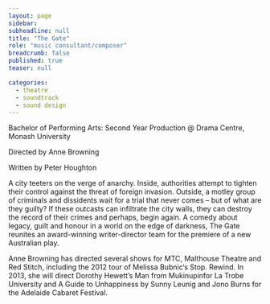 ```yaml
---
layout: page
sidebar:
subheadline: null
title: "The Gate"
role: "music consultant/composer"
breadcrumb: false
published: true
teaser: null

categories: 
  - theatre
  - soundtrack
  - sound design
---
```

Bachelor of Performing Arts: Second Year Production @ Drama Centre, Monash University

Directed by Anne Browning

Written by Peter Houghton

A city teeters on the verge of anarchy. Inside, authorities attempt to tighten their control against the threat of foreign invasion. Outside, a motley group of criminals and dissidents wait for a trial that never comes – but of what are they guilty? If these outcasts can infiltrate the city walls, they can destroy the record of their crimes and perhaps, begin again. A comedy about legacy, guilt and honour in a world on the edge of darkness, The Gate reunites an award-winning writer-director team for the premiere of a new Australian play.

Anne Browning has directed several shows for MTC, Malthouse Theatre and Red Stitch, including the 2012 tour of Melissa Bubnic‘s Stop. Rewind. In 2013, she will direct Dorothy Hewett’s Man from Mukinupinfor La Trobe University and A Guide to Unhappiness by Sunny Leunig and Jono Burns for the Adelaide Cabaret Festival.